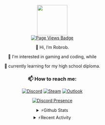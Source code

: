 <div id="header" align="center">
  <img src="https://media.giphy.com/media/M9gbBd9nbDrOTu1Mqx/giphy.gif" width="100"/>
</div>

<div id="badges" align="center">
  <a href="https://github.com/4robrob">
    <img src="https://komarev.com/ghpvc/?username=4robrob&style=flat-square&color=grey" alt="Page Views Badge"/>
  </a>
  
</div>
<div id="me" align="center">
  
👋 Hi, I’m Robrob.

👀 I'm interested in gaming and coding, while

🌱 currently learning for my high school diploma.

<!--### Spotify Playing 🎧
[![Spotify](https://novatorem-ywki.vercel.app/api/spotify/?background_color=8b0000&border_color=ffffff)](https://open.spotify.com/user/wiqgsrizkomfwxplakt144056?si=feb98bec8d9d465b)-->

### :mailbox: How to reach me: 

[![Discord](https://img.shields.io/badge/-Add_me_on_Discord-royalblue?style=flat-square&logo=Discord&logoColor=white)](https://discordapp.com/users/508758672449732611) [![Steam](https://img.shields.io/badge/-Message_me_on_Steam-navy?style=flat-square&logo=steam&logoColor=white)](https://steamcommunity.com/id/4rob/) [![Outlook](https://img.shields.io/badge/Write_an_email-005FF9?style=flat-square&logo=maildotru&logoColor=#005FF9)](mailto:robrob.git@outlook.com)

[![Discord Presence](https://lanyard.cnrad.dev/api/508758672449732611)](https://discord.com/users/508758672449732611)
</div>

<div id="stats" align="center">

<details>
  <summary>⚡Github Stats</summary>
  
<img align="mid" alt="Robrob's Github Stats" src="https://github-readme-stats-blue-one-66.vercel.app/api?username=4robrob&show_icons=true&theme=highcontrast" />
  
</details>

<details>
  <summary>⚡Recent Activity </summary>
  <!--START_SECTION:activity-->
  
  <!--END_SECTION:activity-->
</details>





<!-- ![Top Langs](https://github-readme-stats.vercel.app/api/top-langs/?username=4robrob&layout=compact&theme=highcontrast)

![Robrob's WakaTime stats](https://github-readme-stats.vercel.app/api/wakatime?username=@Robrob&theme=highcontrast)
</div> -->
